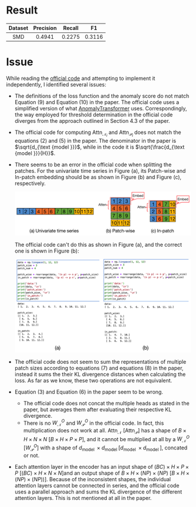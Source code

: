 # Result

| Dataset | Precision | Recall |   F1   |
| :-----: | :-------: | :----: | :----: |
|   SMD   |  0.4941   | 0.2275 | 0.3116 |

# Issue

While reading the [official code](https://github.com/DAMO-DI-ML/KDD2023-DCdetector) and attempting to implement it independently, I identified several issues:

- The definitions of the loss function and the anomaly score do not match Equation (9) and Equation (10) in the paper. The official code uses a simplified version of what [AnomalyTransformer](https://github.com/thuml/Anomaly-Transformer) uses. Correspondingly, the way employed for threshold determination in the official code diverges from the approach outlined in Section 4.3 of the paper.
- The official code for computing $\operatorname{Attn}_{\mathcal{N}_i}$ and $\operatorname{Attn}_{\mathcal{P}_i}$ does not match the equations (2) and (5) in the paper. The denominator in the paper is $\sqrt{d_{\text {model }}}$, while in the code it is $\sqrt{\frac{d_{\text {model }}}{H}}$.

- There seems to be an error in the official code when splitting the patches. For the univariate time series in Figure (a), its Patch-wise and In-patch embedding should be as shown in Figure (b) and Figure (c), respectively.

  ![](./img/fig1.png)

  The official code can't do this as shown in Figure (a), and the correct one is shown in Figure (b):

  ![](./img/fig2.png)

- The official code does not seem to sum the representations of multiple patch sizes according to equations (7) and equations (8) in the paper, instead it sums the their KL divergence distances when calculating the loss. As far as we know, these two operations are not equivalent.
- Equation (3) and Equation (6) in the paper seem to be wrong.
  - The official code does not concat the multiple heads as stated in the paper, but averages them after evaluating their respective KL divergence.
  - There is no $W_{\mathcal{N}}^O$ and $W_{\mathcal{P}}^O$ in the official code. In fact, this multiplication does not work at all.  $\operatorname{Attn}_{\mathcal{N}}$ [$\operatorname{Attn}_{\mathcal{P}}$] has a shape of $B\times H\times N \times N$ [$B\times H\times P \times P$], and it cannot be multiplied at all by a  $W_{\mathcal{N}}^O$ [$W_{\mathcal{P}}^O$] with a shape of $d_{\text {model }} \times d_{\text {model }}$[$d_{\text {model }} \times d_{\text {model }}$], concated or not.
- Each attention layer in the encoder has an input shape of $(BC)\times H\times P\times P$  [$(BC)\times H\times N\times N$]and an output shape of $B \times H \times (NP)\times (NP)$ [$B \times H \times (NP)\times (NP)$)]. Because of the inconsistent shapes, the individual attention layers cannot be connected in series, and the official code uses a parallel approach and sums the KL divergence of the different attention layers. This is not mentioned at all in the paper.